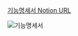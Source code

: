[기능명세서 Notion URL](https://www.notion.so/e012d04d4c5846fb9ab560aa2ddb5833)

![기능명세서](/uploads/2f181887b54211ee2b2c03b9d018c5ee/기능명세서.png)
